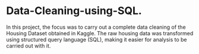 # Data-Cleaning-using-SQL.
In this project, the focus was to carry out a complete data cleaning of the Housing Dataset obtained in Kaggle.
The raw housing data was transformed using structured query language (SQL), making it easier for analysis to be carried out with it.
